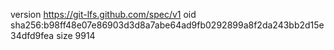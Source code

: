 version https://git-lfs.github.com/spec/v1
oid sha256:b98ff48e07e86903d3d8a7abe64ad9fb0292899a8f2da243bb2d15e34dfd9fea
size 9914
